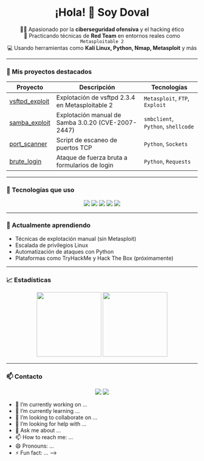 <h1 align="center">¡Hola! 👋 Soy Doval</h1>

<p align="center">
  🧑‍💻 Apasionado por la <strong>ciberseguridad ofensiva</strong> y el hacking ético<br>
  🔎 Practicando técnicas de <strong>Red Team</strong> en entornos reales como <code>Metasploitable 2</code><br>
  💻 Usando herramientas como <strong>Kali Linux, Python, Nmap, Metasploit</strong> y más
</p>

---

### 🚀 Mis proyectos destacados

| Proyecto | Descripción | Tecnologías |
|---------|-------------|-------------|
| [vsftpd_exploit](https://github.com/doval2222/scripts-ciberseguridad/tree/b30710fe0882ac1bda4c7f3e05a88a254dfdf55a/port_scanner) | Explotación de vsftpd 2.3.4 en Metasploitable 2 | `Metasploit`, `FTP`, `Exploit` |
| [samba_exploit](https://github.com/doval2222/samba_exploit) | Explotación manual de Samba 3.0.20 (CVE-2007-2447) | `smbclient`, `Python`, `shellcode` |
| [port_scanner](https://github.com/doval2222/port_scanner) | Script de escaneo de puertos TCP | `Python`, `Sockets` |
| [brute_login](https://github.com/doval2222/brute_login) | Ataque de fuerza bruta a formularios de login | `Python`, `Requests` |

---

### 🧰 Tecnologías que uso

<p align="center">
  <img src="https://img.shields.io/badge/-Python-3776AB?style=flat-square&logo=python&logoColor=white" />
  <img src="https://img.shields.io/badge/-Kali%20Linux-blue?style=flat-square&logo=linux&logoColor=white" />
  <img src="https://img.shields.io/badge/-Bash-4EAA25?style=flat-square&logo=gnu-bash&logoColor=white" />
  <img src="https://img.shields.io/badge/-Nmap-008000?style=flat-square&logoColor=white" />
  <img src="https://img.shields.io/badge/-Metasploit-black?style=flat-square&logoColor=white" />
</p>

---

### 🧠 Actualmente aprendiendo

- Técnicas de explotación manual (sin Metasploit)
- Escalada de privilegios Linux
- Automatización de ataques con Python
- Plataformas como TryHackMe y Hack The Box (próximamente)

---

### 📈 Estadísticas

<p align="center">
  <img height="170em" src="https://github-readme-stats.vercel.app/api?username=doval2222&show_icons=true&theme=radical&include_all_commits=true&count_private=true"/>
  <img height="170em" src="https://github-readme-stats.vercel.app/api/top-langs/?username=doval2222&layout=compact&langs_count=8&theme=radical"/>
</p>

---

### 📫 Contacto

<p align="center">
  <a href="https://www.linkedin.com/in/pablo-doval/"><img src="https://img.shields.io/badge/-LinkedIn-0077B5?style=flat-square&logo=linkedin&logoColor=white" /></a>
  <a href="mailto:tu@email.com"><img src="https://img.shields.io/badge/-Email-D14836?style=flat-square&logo=gmail&logoColor=white" /></a>
</p>

- 🔭 I’m currently working on ...
- 🌱 I’m currently learning ...
- 👯 I’m looking to collaborate on ...
- 🤔 I’m looking for help with ...
- 💬 Ask me about ...
- 📫 How to reach me: ...
- 😄 Pronouns: ...
- ⚡ Fun fact: ...
-->
